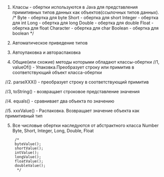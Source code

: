 1. Классы - обертки используются в Java для представления примитивных типов данных как объектов(ссылочных типов данных).
/*
Byte - обертка для byte
Short - обертка для short
Integer - обертка для int
Long - обертка для long
Double - обертка для double
Float - обертка для float
Character - обертка для char
Boolean - обертка для boolean
*/
2. Автоматическое приведение типов
3. Автоупаковка и автораспаковка

4. Общие(или схожие) методы которыми обладают классы-обертки
//1, valueOf() - Упаковка.Преобразует строку или примитив в соответствующий объект класса-обертки

//2. parseXXX() - преобразует строку в соответствующий примитив

//3, toString() - возвращает строковое представление значения

//4. equals() - сравнивает два объекта по значению

//5. xxxValue() - Распаковка. Возвращает значение объекта как примитивный тип

5. Все числовые обертки наследуются от абстрактного класса Number
Byte, Short, Integer, Long, Double, Float

        /*
        byteValue();
        shortValue();
        intValue();
        longValue();
        floatValue();
        doubleValue();
         */